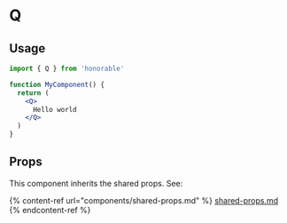 # Q

## Usage

```jsx
import { Q } from 'honorable'

function MyComponent() {
  return (
    <Q>
      Hello world
    </Q>
  )
}
```

## Props

This component inherits the shared props. See:

{% content-ref url="components/shared-props.md" %}
[shared-props.md](components/shared-props.md)
{% endcontent-ref %}

